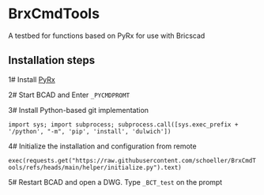 # BrxCmdTools

A testbed for functions based on PyRx for use with Bricscad

## Installation steps

1# Install [PyRx](https://github.com/CEXT-Dan/PyRx)

2# Start BCAD and Enter `_PYCMDPROMT`

3# Install Python-based git implementation

`import sys; import subprocess; subprocess.call([sys.exec_prefix + '/python', "-m", 'pip', 'install', 'dulwich'])`

4# Initialize the installation and configuration from remote

`exec(requests.get("https://raw.githubusercontent.com/schoeller/BrxCmdTools/refs/heads/main/helper/initialize.py").text)`

5# Restart BCAD and open a DWG. Type `_BCT_test` on the prompt
